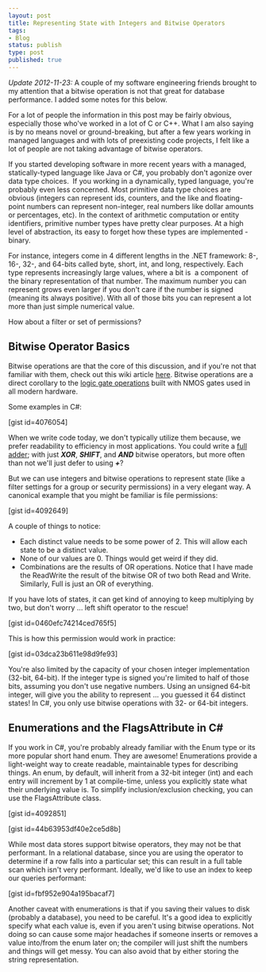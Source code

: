 ```yaml
---
layout: post
title: Representing State with Integers and Bitwise Operators
tags:
- Blog
status: publish
type: post
published: true
---
```

*Update 2012-11-23:* A couple of my software engineering friends brought to my attention that a bitwise operation is not that great for database performance. I added some notes for this below. 

For a lot of people the information in this post may be fairly obvious, especially those who've worked in a lot of C or C++. What I am also saying is by no means novel or ground-breaking, but after a few years working in managed languages and with lots of preexisting code projects, I felt like a lot of people are not taking advantage of bitwise operators.

If you started developing software in more recent years with a managed, statically-typed language like Java or C#, you probably don't agonize over data type choices.  If you working in a dynamically, typed language, you're probably even less concerned. Most primitive data type choices are obvious (integers can represent ids, counters, and the like and floating-point numbers can represent non-integer, real numbers like dollar amounts or percentages, etc). In the context of arithmetic computation or entity identifiers, primitive number types have pretty clear purposes. At a high level of abstraction, its easy to forget how these types are implemented - binary.

For instance, integers come in 4 different lengths in the .NET framework: 8-, 16-, 32-, and 64-bits called byte, short, int, and long, respectively. Each type represents increasingly large values, where a bit is  a component  of the binary representation of that number. The maximum number you can represent grows even larger if you don't care if the number is signed (meaning its always positive). With all of those bits you can represent a lot more than just simple numerical value.

How about a filter or set of permissions?

<h2>Bitwise Operator Basics</h2>

Bitwise operations are that the core of this discussion, and if you're not that familiar with them, check out this wiki article <a href="http://en.wikipedia.org/wiki/Bitwise_operation" target="_blank">here</a>. Bitwise operations are a direct corollary to the <a href="http://en.wikipedia.org/wiki/Logic_gate" target="_blank">logic gate operations</a> built with NMOS gates used in all modern hardware.

Some examples in C#:

[gist id=4076054]

When we write code today, we don't typically utilize them because, we prefer readability to efficiency in most applications. You could write a <a href="http://geeki.wordpress.com/2007/12/12/adding-two-numbers-with-bitwise-and-shift-operators/" target="_blank">full adder</a>; with just <em><strong>XOR</strong></em>, <em><strong>SHIFT</strong></em>, and <em><strong>AND</strong></em> bitwise operators, but more often than not we'll just defer to using <em><strong>+</strong></em>?

But we can use integers and bitwise operations to represent state (like a filter settings for a group or security permissions) in a very elegant way. A canonical example that you might be familiar is file permissions:

[gist id=4092649]

A couple of things to notice: 
<ul>
<li>Each distinct value needs to be some power of 2. This will allow each state to be a distinct value.</li>
<li>None of our values are 0. Things would get weird if they did.</li>
<li>Combinations are the results of OR operations. Notice that I have made the ReadWrite the result of the bitwise OR of two both Read and Write. Similarly, Full is just an OR of everything.</li>
</ul>

If you have lots of states, it can get kind of annoying to keep multiplying by two, but don't worry ... left shift operator to the rescue!

[gist id=0460efc74214ced765f5]

This is how this permission would work in practice:

[gist id=03dca23b611e98d9fe93]

You're also limited by the capacity of your chosen integer implementation (32-bit, 64-bit). If the integer type is signed you're limited to half of those bits, assuming you don't use negative numbers. Using an unsigned 64-bit integer, will give you the ability to represent ... you guessed it 64 distinct states! In C#, you only use bitwise operations with 32- or 64-bit integers. 

<h2>Enumerations and the FlagsAttribute in C#</h2>

If you work in C#, you're probably already familiar with the Enum type or its more popular short hand enum. They are awesome! Enumerations provide a light-weight way to create readable, maintainable types for describing things. An enum, by default, will inherit from a 32-bit integer (int) and each entry will increment by 1 at compile-time, unless you explicitly state what their underlying value is. To simplify inclusion/exclusion checking, you can use the FlagsAttribute class.

[gist id=4092851]

[gist id=44b63953df40e2ce5d8b]

While most data stores support bitwise operators, they may not be that performant. In a relational database, since you are using the operator to determine if a row falls into a particular set; this can result in a full table scan which isn't very performant. Ideally, we'd like to use an index to keep our queries performant:

[gist id=fbf952e904a195bacaf7]

Another caveat with enumerations is that if you saving their values to disk (probably a database), you need to be careful. It's a good idea to explicitly specify what each value is, even if you aren't using bitwise operations. Not doing so can cause some major headaches if someone inserts or removes a value into/from the enum later on; the compiler will just shift the numbers and things will get messy. You can also avoid that by either storing the string representation.  
